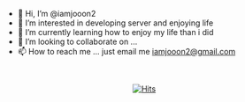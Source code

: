 - 👋 Hi, I’m @iamjooon2
- 👀 I’m interested in developing server and enjoying life
- 🌱 I’m currently learning how to enjoy my life than i did
- 💞️ I’m looking to collaborate on ...
- 📫 How to reach me ... just email me iamjooon2@gmail.com
<br/>

<div align=center>

[![Hits](https://hits.seeyoufarm.com/api/count/incr/badge.svg?url=https%3A%2F%2Fgithub.com%2Fiamjooon2&count_bg=%231EACA3&title_bg=%23665858&icon=&icon_color=%23E7E7E7&title=hits&edge_flat=true)](https://hits.seeyoufarm.com)

</div>

<!--

[![Top Langs](https://github-readme-stats.vercel.app/api/top-langs/?username=iamjooon2&layout=compact&hide=html,css)](https://github.com/anuraghazra/github-readme-stats)
[![Hits](https://hits.seeyoufarm.com/api/count/incr/badge.svg?url=https%3A%2F%2Fgithub.com%2Fiamjooon2&count_bg=%2379C83D&title_bg=%23555555&icon=&icon_color=%23E7E7E7&title=hits&edge_flat=false)](https://hits.seeyoufarm.com)

[![github_stats](https://github-readme-stats.vercel.app/api?username=iamjooon2&show_icons=true&hide_border=true)](https://github.com/iamjooon2)

<div>
    <img src="https://img.shields.io/badge/JavaScript-F7DF1E?style=flat-square&logo=JavaScript&logoColor=white"/>
    <img src="https://img.shields.io/badge/TypeScript-3178C6?style=flat-square&logo=TypeScript&logoColor=white"/>
    <img src="https://img.shields.io/badge/Python-3776AB?style=flat-square&logo=Python&logoColor=white"/>
    <img src="https://img.shields.io/badge/Express-black?style=flat-square&logo=Express&logoColor=white"/>
    <img src="https://img.shields.io/badge/Koa-33333D?style=flat-square&logo=Koa&logoColor=white"/>
    <img src="https://img.shields.io/badge/Nestjs-E0234E?style=flat-square&logo=Nestjs&logoColor=white"/>
    <img src="https://img.shields.io/badge/MySQL-4479A1?style=flat-square&logo=MySQL&logoColor=white"/>
    <img src="https://img.shields.io/badge/MariaDB-003545?style=flat-square&logo=mariadb&logoColor=white"/>
    <img src="https://img.shields.io/badge/aws-232F3E?style=flat-square&logo=Amazon%20AWS&logoColor=white"/>
</div>
-->
